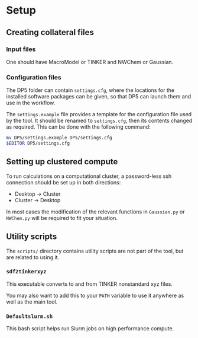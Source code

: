 # Setup

## Creating collateral files

### Input files

One should have MacroModel or TINKER and NWChem or Gaussian.

### Configuration files

The DP5 folder can contain `settings.cfg`, where the locations for the installed software packages
can be given, so that DP5 can launch them and use in the workflow.

The `settings.example` file provides a template for the configuration file
used by the tool. It should be renamed to `settings.cfg`, then its contents
changed as required. This can be done with the following command:

```bash
mv DP5/settings.example DP5/settings.cfg
$EDITOR DP5/settings.cfg
```

## Setting up clustered compute

To run calculations on a computational cluster, a password-less ssh connection
should be set up in both directions:

- Desktop -> Cluster
- Cluster -> Desktop

In most cases the modification of the relevant functions in `Gaussian.py`
or `NWChem.py` will be required to fit your situation.

## Utility scripts

The `scripts/` directory contains utility scripts are not part of
the tool, but are related to using it.

### `sdf2tinkerxyz`

This executable converts to and from TINKER nonstandard xyz files.

You may also want to add this to your `PATH` variable to use it
anywhere as well as the main tool.

### `Defaultslurm.sh`
 
This bash script helps run Slurm jobs on high performance compute.